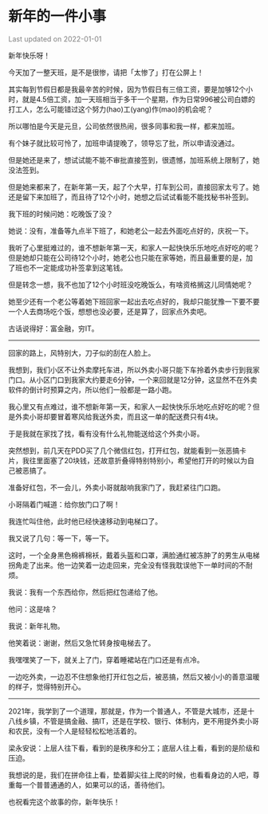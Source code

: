 # 新年的一件小事

<font color=gray>Last updated on 2022-01-01</font>

新年快乐呀！

今天加了一整天班，是不是很惨，请把「太惨了」打在公屏上！

其实每到节假日都是我最辛苦的时候，因为节假日有三倍工资，要是加够12个小时，就是4.5倍工资，加一天班相当于多干一个星期，作为日常996被公司白嫖的打工人，怎么可能错过这个努力(hao)工(yang)作(mao)的机会呢？

所以哪怕是今天是元旦，公司依然很热闹，很多同事和我一样，都来加班。

有个妹子就比较可怜了，加班申请提晚了，领导忘了批，所以申请没通过。

但是她还是来了，想试试能不能不审批直接签到，很遗憾，加班系统上限制了，她没法签到。

但是她来都来了，在新年第一天，起了个大早，打车到公司，直接回家太亏了。她还是留下来加班了，而且待了12个小时，她想之后试试看能不能找秘书补签到。

我下班的时候问她：吃晚饭了没？

她说：没有，准备等九点半下班了，和她老公一起去外面吃点好的，庆祝一下。

我听了心里挺难过的，谁不想新年第一天，和家人一起快快乐乐地吃点好吃的呢？但是她却只能在公司待12个小时，她老公也只能在家等她，而且最重要的是，加了班也不一定能成功补签拿到这笔钱。

但是转念一想，我不也加了12个小时班没吃晚饭么，有啥资格搁这儿同情她呢？

她至少还有一个老公等着她下班回家一起出去吃点好的，我却只能犹豫一下要不要一个人去商场吃个饭，想想也没必要，还是算了，回家点外卖吧。

古话说得好：富金融，穷IT。

---

回家的路上，风特别大，刀子似的刮在人脸上。

我想到，我们小区不让外卖摩托车进，所以外卖小哥只能下车拎着外卖步行到我家门口。从小区门口到我家大约要走6分钟，一个来回就是12分钟，这显然不在外卖软件的倒计时预算之内，所以他们一般都是一路小跑。

我心里又有点难过，谁不想新年第一天，和家人一起快快乐乐地吃点好吃的呢？但是外卖小哥却要冒着寒风给我送外卖，而且这一单的配送费只有4块。

于是我就在家找了找，看有没有什么礼物能送给这个外卖小哥。

突然想到，前几天在PDD买了几个微信红包，打开红包，就能看到一张恶搞卡片，我往里面塞了20块钱，还故意折叠得特别特别小，希望他打开的时候以为自己被恶搞了。

准备好红包，不一会儿，外卖小哥就敲响我家门了，我赶紧往门口跑。

小哥隔着门喊道：给你放门口了啊！

我连忙叫住他，此时他已经快速移动到电梯口了。

我又说了几句：等一下，等一下。

这时，一个全身黑色棉裤棉袄，戴着头盔和口罩，满脸通红被冻肿了的男生从电梯拐角走了出来。他一边笑着一边走回来，完全没有怪我耽误他下一单时间的不耐烦。

我说：我有一个东西给你，然后把红包递给了他。

他问：这是啥？

我说：新年礼物。

他笑着说：谢谢，然后又急忙转身按电梯去了。

我嘿嘿笑了一下，就关上了门，穿着睡裙站在门口还是有点冷。

一边吃外卖，一边忍不住想象他打开红包之后，被恶搞，然后又被小小的善意温暖的样子，觉得特别开心。

---

2021年，我学到了一个道理，那就是，作为一个普通人，不管是大城市，还是十八线乡镇，不管是搞金融、搞IT，还是在学校、银行、体制内，更不用提外卖小哥和农民，没有一个人是轻轻松松地活着的。

梁永安说：上层人往下看，看到的是秩序和分工；底层人往上看，看到的是阶级和压迫。

我想说的是，我们在拼命往上看，垫着脚尖往上爬的时候，也看看身边的人吧，尊重每一个普普通通的人，如果可以的话，善待他们。

也祝看完这个故事的你，新年快乐！